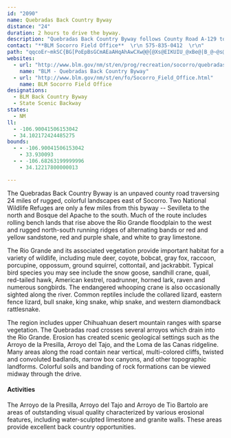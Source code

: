 ```yaml
---
id: "2090"
name: Quebradas Back Country Byway
distance: "24"
duration: 2 hours to drive the byway.
description: "Quebradas Back Country Byway follows County Road A-129 to US-380, passing through two wildlife refuges."
contact: "**BLM Socorro Field Office**  \r\n 575-835-0412  \r\n"
path: "qqcoEr~mkSC{BG[PoEpBsGCmAEaAHqAhAwCXw@@{@Xs@EIKUIU_@xBe@|B_@~@s@f@kIRmTJgHs@sK}AgP{GqDSsHg@eJ_Ay@g@yIaEwBGC]G{@IcA[?_@aAq@gBQwA_@eDAgAEwBGkFEoDe@yAg@Si@}@]}DIcAIcRAIs@eETaFhHsAL[LYBcGtCaGrGoDlGiB`CgAtBk@vEKlHOl@UdBwAx@s@lAcALGb@MlAmABmAlEgR^gFTyYd@mFMeEe@oDgA}B{F_IeAmCm@wFGaKJwFXaEt@mLt@kLr@w]d@kUZwA~E}KhEwQTiCByDKgAT_IcAqLME_FyGeAeEcAmBiEk@uAo@oJ}Ju@wCWkDmCqFy@yCs@}Fk@uOPkLa@kOGw@EcM`@}PDoARaJVwJRmEa@kHgAqHIiCI_Df@]pJgH~CwFjC}DfEaEjFqAlDi@~Cs@tC}CzDwClDyApBiCz@_Cn@m@eB}C{@aCqAqDMgAUgBZiC^q@TOj`@eAvZw@~AUrK?vLp@zIEtJ{AzEd@zBj@zADnJiBtL}BvB?~AZlC|AbKnDlCd@lD?`A[pC_AxDkDvAcDbCiIv@wAvCmBtD?~CXhMl@vR?hNaA`Ew@~M_FvFwAzCQhH`@jBHdRpDdIT~AOhFg@FOZ?HOhGk@fBDhHzA~HVnXxOdQnIlEv@lDa@TqMCkI[cDgAqFQ}Bx@K~C|Ad@EPgAm@wBmAyBM{@z@u@V?xA}@rB}BQgBeDmGASK{BVu@bAwAvBmA~D_FbB?rCt@pIYdI[lAZzS[^TzMzPLO|G}@jH_AlBDh@p@pKn[t@lAvAj@hDDzCg@bCq@zA_AhEmGtA}AzAaAlAIlF[hAa@l@i@t@iBTyC`@eA~CgFhEeJHM|@sAhAk@hDq@t@u@~@cCh@a@tC{@hDqAlCOfAXP`@pAH~DtBpBpAlAZpB[vDsBbJqADOX?zDwBrFg@pGgBhD?pBj@hRtJlC?hC{@hF}HfAq@hFwBpBKdAj@fHvGrAv@lEpAbCDdBUfBq@nDaCf@[hIyC~ADbGlBlDBnZ{AhE}APDzDaB~Cg@`Oo@lHJlCa@b@a@VeAMoCm@e@wCeFCq@_@Ek@kBSm@iAwGQqFLmA`EqH~@{D?sBWeDgAqFiAoDcBsDiDsHwAsBc@a@i@e@{Co@gAg@eBaBmBgAqAIMk@_A{@mGuIc@mCPmBf@}Az@kA~AaAvJiCvAsB~CsB~YuVp@Q^eAdS{Oz@kAlAuIt@sCvAkBfDmEhCiD^aAVcCp@wBbBiCvBmBbAaB~@_CpAmHv@aBpDsMv@aAbAo@zDeDbLgG^u@rBa@tF_DdBOLe@tHaFzCyDhDyGtAyDlAwFz@wBhAgBZQhFqC@AvBsBbFyNdBeFpFgHdBaF~DeRzFoe@T}BMaFcBeK?gAz@eG"
websites:
  - url: "http://www.blm.gov/nm/st/en/prog/recreation/socorro/quebradas_backcountry_byway.html"
    name: "BLM - Quebradas Back Country Byway"
  - url: "http://www.blm.gov/nm/st/en/fo/Socorro_Field_Office.html"
    name: BLM Socorro Field Office
designations:
  - BLM Back Country Byway
  - State Scenic Backway
states:
  - NM
ll:
  - -106.90041506153042
  - 34.102172424485275
bounds:
  - - -106.90041506153042
    - 33.930093
  - - -106.68263199999996
    - 34.12217800000013

---
```


<p>The Quebradas Back Country Byway is an unpaved county road traversing 24 miles of rugged, colorful landscapes east of Socorro. Two National Wildlife Refuges are only a few miles from this byway -- Sevilleta to the north and Bosque del Apache to the south. Much of the route includes rolling bench lands that rise above the Rio Grande floodplain to the west and rugged north-south running ridges of alternating bands or red and yellow sandstone, red and purple shale, and white to gray limestone.</p>

<p>The Rio Grande and its associated vegetation provide important habitat for a variety of wildlife, including mule deer, coyote, bobcat, gray fox, raccoon, porcupine, oppossum, ground squirrel, cottontail, and jackrabbit. Typical bird species you may see include the snow goose, sandhill crane, quail, red-tailed hawk, American kestrel, roadrunner, horned lark, raven and numerous songbirds. The endangered whooping crane is also occasionally
sighted along the river. Common reptiles include the collared lizard, eastern fence lizard, bull snake, king snake, whip snake, and western diamondback rattlesnake.</p>

<p>The region includes upper Chihuahuan desert mountain ranges with sparse vegetation. The Quebradas road crosses several arroyos which drain into the Rio Grande. Erosion has created scenic geological settings such as the Arroyo de la Presilla, Arroyo del Tajo, and the Loma de las Canas ridgeline. Many areas along the road contain near vertical, multi-colored cliffs, twisted and convoluted badlands, narrow box canyons, and other topographic landforms. Colorful soils and banding of rock formations can be viewed midway through the drive.</p>

<h4>Activities</h4>

<p>The Arroyo de la Presilla, Arroyo del Tajo and Arroyo de Tio Bartolo are areas of outstanding visual quality characterized by various erosional features, including water-sculpted limestone and granite walls. These areas provide excellent back country opportunities.</p>
